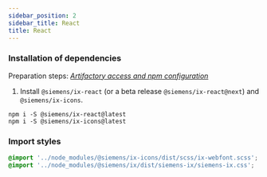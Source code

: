 ```yaml
---
sidebar_position: 2
sidebar_title: React
title: React
---
```


### Installation of dependencies

Preparation steps: _[Artifactory access and npm configuration](./artifactory.md)_

1. Install `@siemens/ix-react` (or a beta release `@siemens/ix-react@next`) and `@siemens/ix-icons`.

```
npm i -S @siemens/ix-react@latest
npm i -S @siemens/ix-icons@latest
```

### Import styles

```css
@import '../node_modules/@siemens/ix-icons/dist/scss/ix-webfont.scss';
@import '../node_modules/@siemens/ix/dist/siemens-ix/siemens-ix.css';
```
